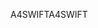 <span data-ttu-id="3f6a7-101">A4SWIFT</span><span class="sxs-lookup"><span data-stu-id="3f6a7-101">A4SWIFT</span></span>